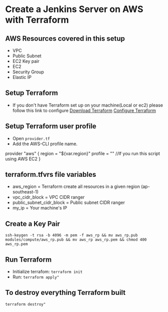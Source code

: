 
# Create a Jenkins Server on AWS with Terraform

## AWS Resources covered in this setup
- VPC
- Public Subnet
- EC2 Key pair
- EC2
- Security Group
- Elastic IP

## Setup Terraform 
- If you don't have Terraform set up on your machine(Local or ec2) please follow this link to configure
[Download Terraform](https://www.terraform.io/downloads.html)
[Configure Terraform](https://learn.hashicorp.com/tutorials/terraform/install-cli)

## Setup Terraform user profile
- Open `provider.tf`
- Add the AWS-CLI profile name.

provider "aws" {
  region  = "${var.region}"
  profile = "<AWS-CLI PROFILE NAME>" //If you run this script using AWS EC2
}


## terraform.tfvrs file variables
- aws_region = Terraform create all resources in a given region (ap-southeast-1)
- vpc_cidr_block           = VPC CIDR ranger
- public_subnet_cidr_block = Public subnet CIDR ranger
- my_ip                    = Your machine's IP

## Create a Key Pair
`ssh-keygen -t rsa -b 4096 -m pem -f aws_rp && mv aws_rp.pub modules/compute/aws_rp.pub && mv aws_rp aws_rp.pem && chmod 400 aws_rp.pem`

## Run Terraform
- Initialize terrafom: `terraform init`
- Run: `terraform apply"`

## To destroy everything Terraform built
`terraform destroy"`

